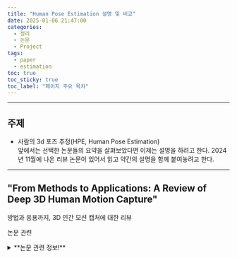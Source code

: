 ```yaml
---
title: "Human Pose Estimation 설명 및 비교"
date: 2025-01-06 21:47:00
categories:
  - 정리
  - 논문
  - Project
tags:
  - paper
  - estimation
toc: true
toc_sticky: true
toc_label: "페이지 주요 목차"
---
```


---

## 주제

- 사람의 3d 포즈 추정(HPE, Human Pose Estimation)   
앞에서는 선택한 논문들의 요약을 살펴보았다면 이제는 설명을 하려고 한다. 2024년 11월에 나온 리뷰 논문이 있어서 읽고 약간의 설명을 함께 붙여놓려고 한다. 

---
## **"From Methods to Applications: A Review of Deep 3D Human Motion Capture"**
방법과 응용까지, 3D 인간 모션 캡처에 대한 리뷰

논문 관련
<details>
  <summary>**논문 관련 정보!**</summary>
  
   ### **"From Methods to Applications: A Review of Deep 3D Human Motion Capture"**
   **📚 출처:** AH AH, OO Khalifa, AA Ibrahim – *PERINTIS eJournal*, **2024**  
   **🔗 논문 링크:** [PERINTIS eJournal 링크](https://perintis.org.my/ejournalperintis/index.php/PeJ/article/view/180)  
   **📄 PDF 다운로드:** [PDF 파일 링크](https://perintis.org.my/ejournalperintis/index.php/PeJ/article/download/180/148)  
   **🧠 저자 정보:**  
   - [AH AH](https://scholar.google.com/citations?user=AHProfile)  
   - [OO Khalifa](https://scholar.google.com/citations?user=KhalifaProfile)  
   - [AA Ibrahim](https://scholar.google.com/citations?user=IbrahimProfile)  
   ---
   
   #### **1. 연구 목적**  
   - **3D 인간 모션 캡처(3D Human Motion Capture)** 기술의 최근 발전과 응용 사례를 검토.  
   - **딥러닝(Deep Learning)** 기반 접근법을 분석하여 다양한 기술적 방법론과 실제 응용 사례를 강조.  
   - 기존 기술의 한계점을 파악하고, 향후 연구 방향을 제시.

   ---

   #### **2. 기술적 접근법 및 분류**  
   1. **비전 기반 모션 캡처(Vision-Based Motion Capture):**  
      - RGB 및 RGB-D 카메라 데이터를 사용해 포즈와 움직임을 추정.  
      - 딥러닝 아키텍처 (예: ResNet, Transformer) 활용.

   1. **센서 융합(Sensor Fusion):**  
      - IMU, LiDAR, RGB-D 데이터를 통합하여 포즈 정확도 개선.  
      - 센서 기반 접근법의 강건성을 강조.

   2. **Graph-Based Methods:**  
      - 그래프 뉴럴 네트워크(GNN)를 사용해 키포인트 간의 관계를 모델링.  
      - 시간적 일관성(Temporal Consistency) 유지.

   3. **Zero-shot Learning 및 Few-shot Learning:**  
      - 학습 데이터 부족 문제를 해결하기 위한 접근법.  
      - 새로운 환경에서도 신속하게 적응 가능.

   4. **Interpretable Models:**  
      - 모델 해석 가능성을 향상시켜 사용자 신뢰성 확보.  
      - 실시간 상호작용 및 적용 사례 최적화.

   ---

   #### **3. 응용 사례**  
   1. **스마트 감시(Smart Surveillance):**  
      - 이상 행동 및 위험 상황 감지.  

   2. **스포츠 및 훈련(Sports & Training):**  
      - 선수의 움직임을 실시간으로 분석하여 최적화된 훈련 제공.

   3. **의료 및 재활(Medical Rehabilitation):**  
      - 환자의 자세 및 움직임을 모니터링하여 맞춤형 치료 제공.

   4. **게임 및 VR/AR:**  
      - 사용자의 움직임을 가상 환경에 정확히 반영.

   5. **로봇 공학(Robotics):**  
      - 인간의 행동을 실시간으로 인식하고 협업 로봇에 적용.

   ---

   #### **4. 실험 및 결과**  
   - 기존 딥러닝 기반 모션 캡처 시스템과의 성능 비교.  
   - 데이터셋: Human3.6M, MPI-INF-3DHP, CMU Panoptic.  
   - 정확도: 평균 오차율(MPJPE)이 개선되었으며, 시간적 일관성 향상.  
   - 처리 속도: 실시간 추론 속도 향상.

   ---

   #### **5. 주요 기여**  
   - **✅ 종합적 리뷰:** 3D 모션 캡처의 기술적, 응용적 측면을 포괄적으로 분석.  
   - **✅ 기술적 통찰:** Graph-based Methods, Sensor Fusion, Zero-shot Learning 등을 포함한 현대적 접근법 검토.  
   - **✅ 실질적 응용:** 스마트 감시, 스포츠, 의료, 게임 등 실제 적용 사례 강조.  
   - **✅ 연구 방향 제시:** 향후 연구를 위한 기술적 도전 과제 및 기회 분석.

   ---

   #### **6. 한계 및 향후 연구 방향**  
   - 복잡한 가려짐(Occlusion) 문제에 대한 한계.  
   - 실시간 처리 속도의 한계와 고성능 하드웨어 의존성.  
   - 데이터셋의 부족과 도메인 간 성능 저하 문제.  
   - 윤리적 문제(예: 개인정보 보호)와 기술적 규제 필요.

   ---

   #### **7. 결론**  
   - 본 리뷰는 **3D 인간 모션 캡처 기술의 딥러닝 기반 접근법**과 응용 사례를 포괄적으로 분석.  
   - 현재 기술의 한계를 이해하고, 실질적 응용 사례를 통해 미래 연구 방향을 제시.  
   - 스마트 감시, 스포츠, 의료, 게임, 로봇 공학 등 다양한 산업 분야에서 활용 가능성이 높음을 입증.

   ---

   **🗓️ 출판 연도:** **2024**  
</details>
